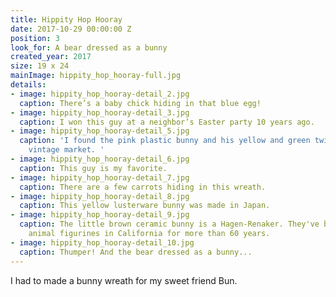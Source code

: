 ```yaml
---
title: Hippity Hop Hooray
date: 2017-10-29 00:00:00 Z
position: 3
look_for: A bear dressed as a bunny
created_year: 2017
size: 19 x 24
mainImage: hippity_hop_hooray-full.jpg
details:
- image: hippity_hop_hooray-detail_2.jpg
  caption: There’s a baby chick hiding in that blue egg!
- image: hippity_hop_hooray-detail_3.jpg
  caption: I won this guy at a neighbor’s Easter party 10 years ago.
- image: hippity_hop_hooray-detail_5.jpg
  caption: 'I found the pink plastic bunny and his yellow and green twins at the Warrenton
    vintage market. '
- image: hippity_hop_hooray-detail_6.jpg
  caption: This guy is my favorite.
- image: hippity_hop_hooray-detail_7.jpg
  caption: There are a few carrots hiding in this wreath.
- image: hippity_hop_hooray-detail_8.jpg
  caption: This yellow lusterware bunny was made in Japan.
- image: hippity_hop_hooray-detail_9.jpg
  caption: The little brown ceramic bunny is a Hagen-Renaker. They've been making
    animal figurines in California for more than 60 years.
- image: hippity_hop_hooray-detail_10.jpg
  caption: Thumper! And the bear dressed as a bunny...
---
```


I had to made a bunny wreath for my sweet friend Bun.
